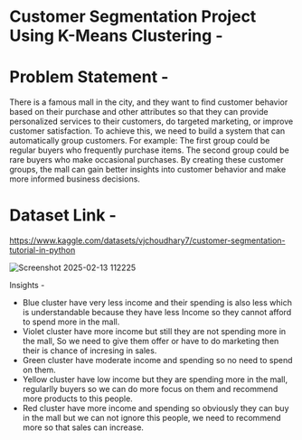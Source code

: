 # Customer Segmentation Project Using K-Means Clustering - 

# Problem Statement -

There is a famous mall in the city, and they want to find customer behavior based on their purchase and other attributes so that they can provide personalized services to their customers, do targeted marketing, or improve customer satisfaction.
To achieve this, we need to build a system that can automatically group customers. For example:
The first group could be regular buyers who frequently purchase items.
The second group could be rare buyers who make occasional purchases.
By creating these customer groups, the mall can gain better insights into customer behavior and make more informed business decisions.


# Dataset Link - 

https://www.kaggle.com/datasets/vjchoudhary7/customer-segmentation-tutorial-in-python



![Screenshot 2025-02-13 112225](https://github.com/user-attachments/assets/195e1f29-7709-430d-8564-93ffc05eca9e)



Insights -

* Blue cluster have very less income and their spending is also less which is understandable because they have less Income so they cannot afford to spend more in the mall.
* Violet cluster have more income but still they are not spending more in the mall, So we need to give them offer or have to do marketing then their is chance of incresing in sales.
* Green cluster have moderate income and spending so no need to spend on them.
* Yellow cluster have low income but they are spending more in the mall, regularlly buyers so we can do more focus on them and recommend more products to this people.
* Red cluster have more income and spending so obviously they can buy in the mall but we can not ignore this people, we need to recommend more so that sales can increase.
